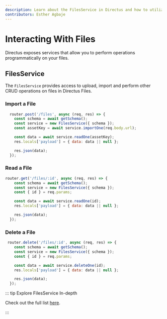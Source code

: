```yaml
---
description: Learn about the FilesService in Directus and how to utilize them when building extensions.
contributors: Esther Agbaje
---
```


# Interacting With Files

Directus exposes services that allow you to perform operations programmatically on your files.

## FilesService

The `FilesService` provides access to upload, import and perform other CRUD operations on files in Directus Files.

### Import a File

```js
  router.post('/files', async (req, res) => {
    const schema = await getSchema();
    const service = new FilesService({ schema });
    const assetKey = await service.importOne(req.body.url);

    const data = await service.readOne(assetKey);
    res.locals['payload'] = { data: data || null };

    res.json(data);
  });
```

### Read a File

```js
router.get('/files/:id', async (req, res) => {
    const schema = await getSchema();
    const service = new FilesService({ schema });
    const { id } = req.params;

    const data = await service.readOne(id);
    res.locals['payload'] = { data: data || null };

    res.json(data);
  });
```

### Delete a File

```js
 router.delete('/files/:id', async (req, res) => {
    const schema = await getSchema();
    const service = new FilesService({ schema });
    const { id } = req.params;

    const data = await service.deleteOne(id);
    res.locals['payload'] = { data: data || null };

    res.json(data);
  });
```

::: tip Explore FilesService In-depth

Check out the full list [here](https://github.com/directus/directus/blob/main/api/src/services/files.ts).

:::
